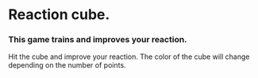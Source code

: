 
# Reaction cube.

### This game trains and improves your reaction.
Hit the cube and improve your reaction. The color of the cube will change depending on the number of points.


